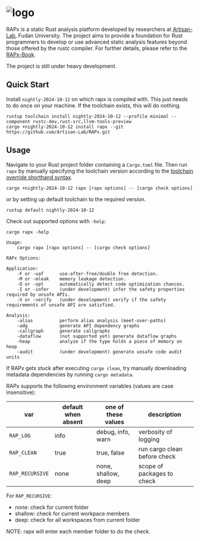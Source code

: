 # ![logo](https://raw.githubusercontent.com/Artisan-Lab/RAPx/main/rapx_logo.png)
RAPx is a static Rust analysis platform developed by researchers at [Artisan-Lab](https://hxuhack.github.io), Fudan University. The project aims to provide a foundation for Rust programmers to develop or use advanced static analysis features beyond those offered by the rustc compiler. For further details, please refer to the [RAPx-Book](https://artisan-lab.github.io/RAPx-Book).

The project is still under heavy development. 

## Quick Start

Install `nightly-2024-10-12` on which rapx is compiled with. This just needs to do once on your machine. If the toolchain exists,
this will do nothing.

```shell
rustup toolchain install nightly-2024-10-12 --profile minimal --component rustc-dev,rust-src,llvm-tools-preview
cargo +nightly-2024-10-12 install rapx --git https://github.com/Artisan-Lab/RAPx.git
```

## Usage

Navigate to your Rust project folder containing a `Cargo.toml` file. Then run `rapx` by manually specifying the toolchain version according to the [toolchain override shorthand syntax](https://rust-lang.github.io/rustup/overrides.html#toolchain-override-shorthand).

```shell
cargo +nightly-2024-10-12 rapx [rapx options] -- [cargo check options]
```

or by setting up default toolchain to the required version.
```shell
rustup default nightly-2024-10-12
```

Check out supported options with `-help`:

```shell
cargo rapx -help

Usage:
    cargo rapx [rapx options] -- [cargo check options]

RAPx Options:

Application:
    -F or -uaf      use-after-free/double free detection.
    -M or -mleak    memory leakage detection.
    -O or -opt      automatically detect code optimization chances.
    -I or -infer    (under development) infer the safety properties required by unsafe APIs.
    -V or -verify   (under development) verify if the safety requirements of unsafe API are satisfied.

Analysis:
    -alias          perform alias analysis (meet-over-paths)
    -adg            generate API dependency graphs
    -callgraph      generate callgraphs
    -dataflow       (not supported yet) generate dataflow graphs
    -heap           analyze if the type holds a piece of memory on heap
    -audit          (under development) generate unsafe code audit units
```

If RAPx gets stuck after executing `cargo clean`, try manually downloading metadata dependencies by running `cargo metadata`. 

RAPx supports the following environment variables (values are case insensitive):

| var             | default when absent | one of these values | description                  |
|-----------------|---------------------|---------------------|------------------------------|
| `RAP_LOG`       | info                | debug, info, warn   | verbosity of logging         |
| `RAP_CLEAN`     | true                | true, false         | run cargo clean before check |
| `RAP_RECURSIVE` | none                | none, shallow, deep | scope of packages to check   |

For `RAP_RECURSIVE`:
* none: check for current folder
* shallow: check for current workpace members
* deep: check for all workspaces from current folder
 
NOTE: rapx will enter each member folder to do the check.


